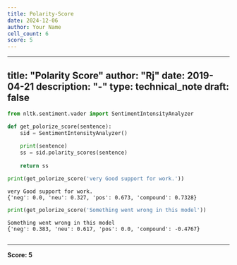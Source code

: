 ```yaml
---
title: Polarity-Score
date: 2024-12-06
author: Your Name
cell_count: 6
score: 5
---
```


---
title: "Polarity Score"
author: "Rj"
date: 2019-04-21
description: "-"
type: technical_note
draft: false
---

```python
from nltk.sentiment.vader import SentimentIntensityAnalyzer
```


```python
def get_polorize_score(sentence):
    sid = SentimentIntensityAnalyzer()
    
    print(sentence)
    ss = sid.polarity_scores(sentence)
    
    return ss
```


```python
print(get_polorize_score('very Good support for work.'))
```

    very Good support for work.
    {'neg': 0.0, 'neu': 0.327, 'pos': 0.673, 'compound': 0.7328}



```python
print(get_polorize_score('Something went wrong in this model'))
```

    Something went wrong in this model
    {'neg': 0.383, 'neu': 0.617, 'pos': 0.0, 'compound': -0.4767}



```python

```


---
**Score: 5**